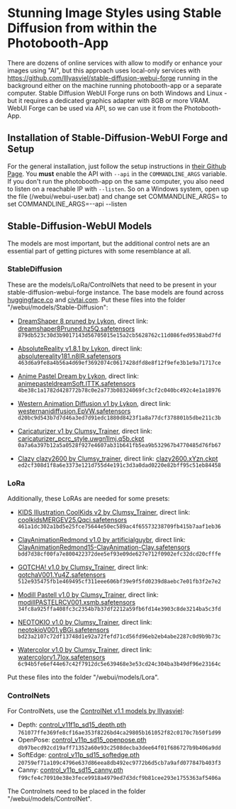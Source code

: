 # Stunning Image Styles using Stable Diffusion from within the Photobooth-App

There are dozens of online services with allow to modify or enhance your images using "AI", but this approach uses local-only services with https://github.com/lllyasviel/stable-diffusion-webui-forge running in the background either on the machine running photobooth-app or a separate computer.
Stable Diffusion WebUI Forge runs on both Windows and Linux - but it requires a dedicated graphics adapter with 8GB or more VRAM.
WebUI Forge can be used via API, so we can use it from the Photobooth-App.

## Installation of Stable-Diffusion-WebUI Forge and Setup

For the general installation, just follow the setup instructions in [their Github Page](https://github.com/lllyasviel/stable-diffusion-webui-forge).
You **must** enable the API with `--api` in the `COMMANDLINE_ARGS` variable. If you don't run the photobooth-app on the same computer, you also need to listen on a reachable IP with `--listen`. So on a Windows system, open up the file (/webui/webui-user.bat) and change 
set COMMANDLINE_ARGS=
to
set COMMANDLINE_ARGS=--api --listen


## Stable-Diffusion-WebUI Models

The models are most important, but the additional control nets are an essential part of getting pictures with some resemblance at all.

### StableDiffusion

These are the models/LoRa/ControlNets that need to be present in your stable-diffusion-webui-forge instance.
The base models are found across [huggingface.co](https://huggingface.co/) and [civtai.com](https://civitai.com/). Put these files into the folder "/webui/models/Stable-Diffusion":

* [DreamShaper 8 pruned by Lykon](https://civitai.com/models/4384/dreamshaper), direct link: [dreamshaper8Pruned.hz5Q.safetensors](https://civitai.com/api/download/models/128713?type=Model&format=SafeTensor&size=pruned&fp=fp16)<br>`879db523c30d3b9017143d56705015e15a2cb5628762c11d086fed9538abd7fd`

* [AbsoluteReality v1.8.1 by Lykon](https://civitai.com/models/81458/absolutereality), direct link: [absolutereality181.n8IR.safetensors](https://civitai.com/api/download/models/132760?type=Model&format=SafeTensor&size=pruned&fp=fp16)<br>`463d6a9fe8a4b56a4d69ef3692074c0617428dfd8e8f12f9efe3b1e9a71717ce`

* [Anime Pastel Dream by Lykon](https://civitai.com/models/23521/anime-pastel-dream), direct link: [animepasteldreamSoft.lTTK.safetensors](https://civitai.com/api/download/models/28100?type=Model&format=SafeTensor&size=full&fp=fp16)<br>`4be38c1a1782d428772b78c0e2a773b08324069fc3cf2c040bc492c4e1a18976`

* [Western Animation Diffusion v1 by Lykon](https://civitai.com/models/86546?modelVersionId=92044), direct link: [westernanidiffusion.EpVW.safetensors](https://civitai.com/api/download/models/92044?type=Model&format=SafeTensor&size=pruned&fp=fp16)<br>`d20bc9d543b7d7d46a3ed7d91edc1880d8423f1a8a77dcf378801b5dbe211c3b`

* [Caricaturizer v1 by Clumsy_Trainer](https://civitai.com/models/1096/caricaturizer), direct link: [caricaturizer_pcrc_style.uwgn1lmj.q5b.ckpt](https://civitai.com/api/download/models/1097?type=Model&format=PickleTensor&size=full&fp=fp16)<br>`0a7a6a397b12a5a0528f927e4607ab31b641fb5ea9b532967b4770485d76fb67`

* [Clazy clazy2600 by Clumsy_trainer](https://civitai.com/models/82/clazy), direct link: [clazy2600.xYzn.ckpt](https://civitai.com/api/download/models/92?type=Model&format=PickleTensor&size=full&fp=fp16)<br>`ed2cf308d1f8a6e3373e121d755d4e191c3d3a0dad0220e82bff95c51eb84458`

### LoRa

Additionally, these LoRAs are needed for some presets:

* [KIDS Illustration CoolKids v2 by Clumsy_Trainer](https://civitai.com/models/60724/kids-illustration), direct link: [coolkidsMERGEV25.Qqci.safetensors](https://civitai.com/api/download/models/67980?type=Model&format=SafeTensor)<br>`461a1dc302a1bd5e25fce75644e50ec589ac4f65573238709fb415b7aaf1eb36`

* [ClayAnimationRedmond v1.0 by artificialguybr](https://civitai.com/models/205830/clayanimationredmond-15-version-clay-animation-lora-for-liberte-redmond-sd-15?modelVersionId=231740), direct link: [ClayAnimationRedmond15-ClayAnimation-Clay.safetensors](https://civitai.com/api/download/models/231740?type=Model&format=SafeTensor)<br>`bdd7d38cf00fa7e800422372dee5ef93e09de627e712f0902efc32dcd20cfffe`

* [GOTCHA! v1.0 by Clumsy_Trainer](https://civitai.com/models/76408/gotcha), direct link: [gotchaV001.Yu4Z.safetensors](https://civitai.com/api/download/models/81183?type=Model&format=SafeTensor)<br>`512e935475fb1e469495cf311eee606bf39e9f5fd0239d8aebc7e01fb3f2e7e2`

* [Modill Pastell v1.0 by Clumsy_Trainer](https://civitai.com/models/103158/modill-pastell-modern-style-illustration-lora), direct link: [modillPASTELRCV001.xsmb.safetensors](https://civitai.com/api/download/models/110428?type=Model&format=SafeTensor)<br>`34fc8a925ffa408fc3c2354b7b37df2212a59fb6fd14e3903c8de3214ba5c3fd`

* [NEOTOKIO v1.0 by Clumsy_Trainer](https://civitai.com/models/78374/neotokio), direct link: [neotokioV001.yBGi.safetensors](https://civitai.com/api/download/models/83179?type=Model&format=SafeTensor)<br>`bd23a2107c72df13748d1e92a72fefd71cd56fd96eb2eb4abe2287c0d9b9b73c`

* [Watercolor v1.0 by Clumsy_Trainer](https://civitai.com/models/64560/watercolor), direct link: [watercolorv1.7lox.safetensors](https://civitai.com/api/download/models/69190?type=Model&format=SafeTensor)<br>`6c94b5fe6ef44e67c42f7912dc5e639468e3e53cd24c304ba3b49df96e23164c`

Put these files into the folder "/webui/models/Lora".

### ControlNets

For ControlNets, use the [ControlNet v1.1 models by lllyasviel](https://huggingface.co/lllyasviel/ControlNet-v1-1/tree/main):

* Depth: [control_v11f1p_sd15_depth.pth](https://huggingface.co/lllyasviel/ControlNet-v1-1/resolve/main/control_v11f1p_sd15_depth.pth?download=true)<br>`761077ffe369fe8cf16ae353f8226bd4ca29805b161052f82c0170c7b50f1d99`
* OpenPose: [control_v11p_sd15_openpose.pth](https://huggingface.co/lllyasviel/ControlNet-v1-1/resolve/main/control_v11p_sd15_openpose.pth?download=true)<br>`db97becd92cd19aff71352a60e93c2508decba3dee64f01f686727b9b406a9dd`
* SoftEdge: [control_v11p_sd15_softedge.pth](https://huggingface.co/lllyasviel/ControlNet-v1-1/resolve/main/control_v11p_sd15_softedge.pth?download=true)<br>`20759ef71a109c4796e637d86eea8db492ec9772b6d5cb7a9afd077847b403f3`
* Canny: [control_v11p_sd15_canny.pth](https://huggingface.co/lllyasviel/ControlNet-v1-1/resolve/main/control_v11p_sd15_canny.pth?download=true)<br>`f99cfe4c70910e38e3fece9918a4979ed7d3dcf9b81cee293e1755363af5406a`

The Controlnets need to be placed in the folder "/webui/models/ControlNet".

